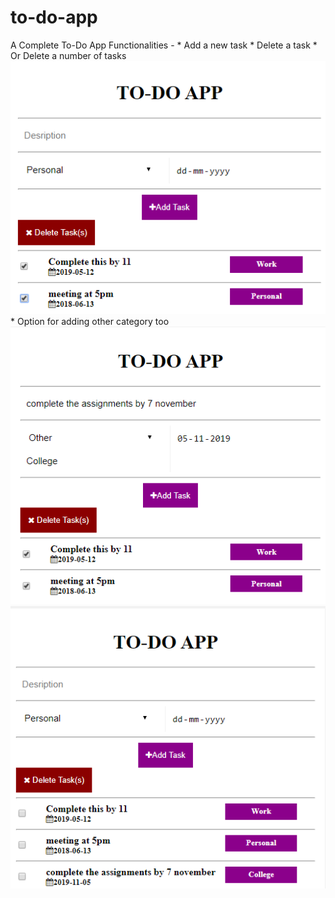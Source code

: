 # to-do-app
A Complete To-Do App 
Functionalities - * Add a new task
                  * Delete a task
                  * Or Delete a number of tasks
                 ![Image description](https://github.com/divyanshGupta003/to-do-app/blob/master/assets/images/(43).png) 
                 * Option for adding other category too
                 ![Image description](https://github.com/divyanshGupta003/to-do-app/blob/master/assets/images/(44).png)
                ![Image description]( https://github.com/divyanshGupta003/to-do-app/blob/master/assets/images/(45).png)
